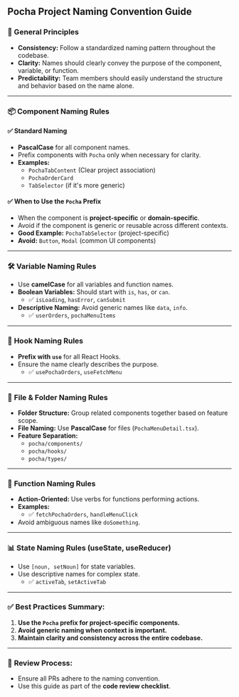 ## Pocha Project Naming Convention Guide

### 📌 General Principles

- **Consistency:** Follow a standardized naming pattern throughout the codebase.
- **Clarity:** Names should clearly convey the purpose of the component, variable, or function.
- **Predictability:** Team members should easily understand the structure and behavior based on the name alone.

---

### 📦 **Component Naming Rules**

#### ✅ Standard Naming

- **PascalCase** for all component names.
- Prefix components with `Pocha` only when necessary for clarity.
- **Examples:**
  - `PochaTabContent` (Clear project association)
  - `PochaOrderCard`
  - `TabSelector` (if it's more generic)

#### ✅ When to Use the `Pocha` Prefix

- When the component is **project-specific** or **domain-specific**.
- Avoid if the component is generic or reusable across different contexts.
- **Good Example:** `PochaTabSelector` (project-specific)
- **Avoid:** `Button`, `Modal` (common UI components)

---

### 🛠️ **Variable Naming Rules**

- Use **camelCase** for all variables and function names.
- **Boolean Variables:** Should start with `is`, `has`, or `can`.
  - ✅ `isLoading`, `hasError`, `canSubmit`
- **Descriptive Naming:** Avoid generic names like `data`, `info`.
  - ✅ `userOrders`, `pochaMenuItems`

---

### 📡 **Hook Naming Rules**

- **Prefix with `use`** for all React Hooks.
- Ensure the name clearly describes the purpose.
  - ✅ `usePochaOrders`, `useFetchMenu`

---

### 📑 **File & Folder Naming Rules**

- **Folder Structure:** Group related components together based on feature scope.
- **File Naming:** Use **PascalCase** for files (`PochaMenuDetail.tsx`).
- **Feature Separation:**
  - `pocha/components/`
  - `pocha/hooks/`
  - `pocha/types/`

---

### 🔧 **Function Naming Rules**

- **Action-Oriented:** Use verbs for functions performing actions.
- **Examples:**
  - ✅ `fetchPochaOrders`, `handleMenuClick`
- Avoid ambiguous names like `doSomething`.

---

### 📊 **State Naming Rules (useState, useReducer)**

- Use `[noun, setNoun]` for state variables.
- Use descriptive names for complex state.
  - ✅ `activeTab`, `setActiveTab`

---

### ✅ **Best Practices Summary:**

1. **Use the `Pocha` prefix for project-specific components.**
2. **Avoid generic naming when context is important.**
3. **Maintain clarity and consistency across the entire codebase.**

---

### 📌 **Review Process:**

- Ensure all PRs adhere to the naming convention.
- Use this guide as part of the **code review checklist**.
